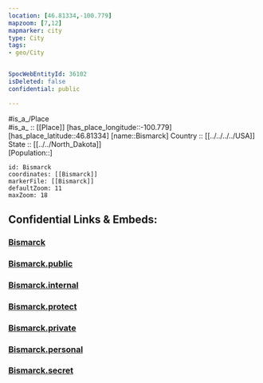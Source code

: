 ```yaml
---
location: [46.81334,-100.779] 
mapzoom: [7,12] 
mapmarker: city 
type: City
tags:
- geo/City


SpocWebEntityId: 36102
isDeleted: false
confidential: public

---
```

#is_a_/Place  
#is_a_ :: [[Place]] 
[has_place_longitude::-100.779] 
[has_place_latitude::46.81334] 
[name::Bismarck] 
Country :: [[../../../../USA]]  
State :: [[../../North_Dakota]]  
[Population::] 



```leaflet
id: Bismarck
coordinates: [[Bismarck]] 
markerFile: [[Bismarck]] 
defaultZoom: 11 
maxZoom: 18
```


## Confidential Links & Embeds: 

### [Bismarck](/_Standards/Earth/Continent/America~North/USA/USA~Central/North_Dakota/counties~North_Dakota/Burleigh,County/cities~Burleigh/Bismarck.md) 

### [Bismarck.public](/_public/Earth/Continent/America~North/USA/USA~Central/North_Dakota/counties~North_Dakota/Burleigh,County/cities~Burleigh/Bismarck.public.md) 

### [Bismarck.internal](/_internal/Earth/Continent/America~North/USA/USA~Central/North_Dakota/counties~North_Dakota/Burleigh,County/cities~Burleigh/Bismarck.internal.md) 

### [Bismarck.protect](/_protect/Earth/Continent/America~North/USA/USA~Central/North_Dakota/counties~North_Dakota/Burleigh,County/cities~Burleigh/Bismarck.protect.md) 

### [Bismarck.private](/_private/Earth/Continent/America~North/USA/USA~Central/North_Dakota/counties~North_Dakota/Burleigh,County/cities~Burleigh/Bismarck.private.md) 

### [Bismarck.personal](/_personal/Earth/Continent/America~North/USA/USA~Central/North_Dakota/counties~North_Dakota/Burleigh,County/cities~Burleigh/Bismarck.personal.md) 

### [Bismarck.secret](/_secret/Earth/Continent/America~North/USA/USA~Central/North_Dakota/counties~North_Dakota/Burleigh,County/cities~Burleigh/Bismarck.secret.md)

